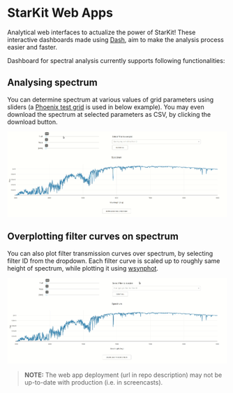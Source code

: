 # StarKit Web Apps

Analytical web interfaces to actualize the power of StarKit! These interactive dashboards made using [Dash](https://github.com/plotly/dash), aim to make the analysis process easier and faster.

Dashboard for spectral analysis currently supports following functionalities:

## Analysing spectrum

You can determine spectrum at various values of grid parameters using sliders (a [Phoenix test grid](https://zenodo.org/record/2557923) is used in below example). You may even download the spectrum at selected parameters as CSV, by clicking the download button.

![Demo for analysing sectrum](demo/analysing-spectrum.gif)

## Overplotting filter curves on spectrum

You can also plot filter transmission curves over spectrum, by selecting filter ID from the dropdown. Each filter curve is scaled up to roughly same height of spectrum, while plotting it using [wsynphot](https://github.com/starkit/wsynphot).

![Demo for overplotting filter curves](demo/overplotting-filter-curves.gif)

> **NOTE:** The web app deployment (url in repo description) may not be up-to-date with production (i.e. in screencasts).
